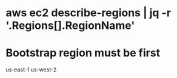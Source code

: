 # aws ec2 describe-regions | jq -r '.Regions[].RegionName'
# Bootstrap region must be first
us-east-1
us-west-2
